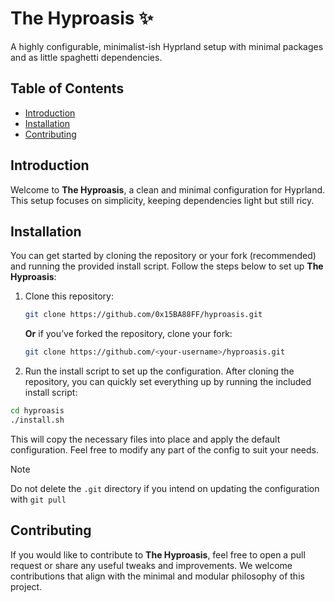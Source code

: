 # The Hyproasis ✨

A highly configurable, minimalist-ish Hyprland setup with minimal packages and as little spaghetti dependencies.

## Table of Contents
- [Introduction](#introduction)
- [Installation](#installation)
- [Contributing](#contributing)

## Introduction

Welcome to **The Hyproasis**, a clean and minimal configuration for Hyprland. This setup focuses on simplicity, keeping
dependencies light but still ricy.

## Installation

You can get started by cloning the repository or your fork (recommended) and running the provided install script. Follow the steps below
to set up **The Hyproasis**:

1. Clone this repository:

    ```bash
    git clone https://github.com/0x15BA88FF/hyproasis.git
    ```

    **Or** if you’ve forked the repository, clone your fork:

    ```bash
    git clone https://github.com/<your-username>/hyproasis.git
    ```

2. Run the install script to set up the configuration. After cloning the repository, you can quickly set everything up by running the included
   install script:

  ```bash
  cd hyproasis
  ./install.sh
  ```

  This will copy the necessary files into place and apply the default configuration. Feel free to modify any part of the config to suit your needs.

> [!NOTE]
> Do not delete the `.git` directory if you intend on updating the configuration with `git pull`

## Contributing

If you would like to contribute to **The Hyproasis**, feel free to open a pull request or share any useful tweaks and improvements. We welcome contributions that align with the minimal and modular philosophy of this project.
